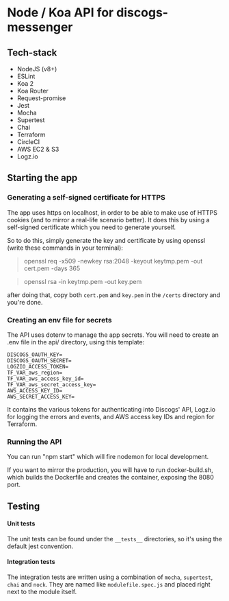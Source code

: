 # Node / Koa API for discogs-messenger

## Tech-stack

- NodeJS (v8+)
- ESLint
- Koa 2
- Koa Router
- Request-promise
- Jest
- Mocha
- Supertest
- Chai
- Terraform
- CircleCI
- AWS EC2 & S3
- Logz.io


## Starting the app

### Generating a self-signed certificate for HTTPS

The app uses https on localhost, in order to be able to make use of HTTPS cookies (and to mirror a real-life scenario better).
It does this by using a self-signed certificate which you need to generate yourself.

So to do this, simply generate the key and certificate by using openssl (write these commands in your terminal):

> openssl req -x509 -newkey rsa:2048 -keyout keytmp.pem -out cert.pem -days 365

> openssl rsa -in keytmp.pem -out key.pem

after doing that, copy both `cert.pem` and `key.pem` in the `/certs` directory and you're done.

### Creating an env file for secrets

The API uses dotenv to manage the app secrets.
You will need to create an .env file in the api/ directory, using this template:

```
DISCOGS_OAUTH_KEY=
DISCOGS_OAUTH_SECRET=
LOGZIO_ACCESS_TOKEN=
TF_VAR_aws_region=
TF_VAR_aws_access_key_id=
TF_VAR_aws_secret_access_key=
AWS_ACCESS_KEY_ID=
AWS_SECRET_ACCESS_KEY=
```

It contains the various tokens for authenticating into Discogs' API, Logz.io for logging the errors and events, and AWS access key IDs and region for Terraform.

### Running the API

You can run "npm start" which will fire nodemon for local development.

If you want to mirror the production, you will have to run docker-build.sh, which builds the Dockerfile and creates the container, exposing the 8080 port.

## Testing

#### Unit tests

The unit tests can be found under the `__tests__` directories, so it's using the default jest convention.

#### Integration tests

The integration tests are written using a combination of `mocha`, `supertest`, `chai` and `nock`. They are named like `modulefile.spec.js` and placed right next to the module itself.
